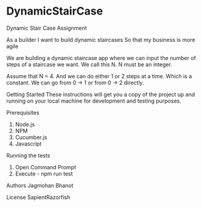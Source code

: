 # DynamicStairCase
Dynamic Stair Case Assignment

As a builder
I want to build dynamic staircases 
So that my business is more agile

We are building a dynamic staircase app where we can input the number of steps of a staircase we want. We call this N. N must be an integer.

Assume that N = 4. And we can do either 1 or 2 steps at a time. Which is a constant.
We can go from 0 -> 1 or from 0 -> 2 directly.


Getting Started
These instructions will get you a copy of the project up and running on your local machine for development and testing purposes. 

Prerequisites
1. Node.js
2. NPM
3. Cucumber.js
4. Javascript


Running the tests
1. Open Command Prompt
2. Execute - npm run test

Authors
Jagmohan Bhanot

License
SapientRazorfish
